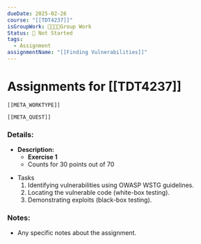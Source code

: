 ```yaml
---
dueDate: 2025-02-26
course: "[[TDT4237]]"
isGroupWork: 👨‍👩‍👧‍👦Group Work
Status: 🛑 Not Started
tags:
  - Assignment
assignmentName: "[[Finding Vulnerabilities]]"
---
```


# Assignments for [[TDT4237]]
```meta-bind-embed
[[META_WORKTYPE]]
```
```meta-bind-embed
[[META_QUEST]]
```
### Details:
- **Description:**
  - **Exercise 1**
  - Counts for 30 points out of 70

* Tasks
	1. Identifying vulnerabilities using OWASP WSTG guidelines. 
	2. Locating the vulnerable code (white-box testing). 
	3. Demonstrating exploits (black-box testing).
### Notes:
- Any specific notes about the assignment.